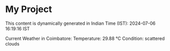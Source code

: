 # My Project

This content is dynamically generated in Indian Time (IST): 2024-07-06 16:19:16 IST


Current Weather in Coimbatore:
Temperature: 29.88 °C
Condition: scattered clouds
